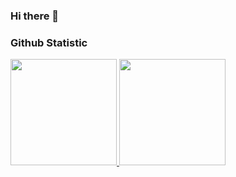 ### Hi there 👋

### Github Statistic
<p align="left">
<a href="https://github.com/gilangadhan">
<img height="170em" src="https://github-readme-stats-eight-theta.vercel.app/api/top-langs/?username=AbimanyuLuthfi&layout=compact&langs_count=8&theme=buefy"/>
<img height="170em" src="https://github-readme-stats-eight-theta.vercel.app/api?username=AbimanyuLuthfi&show_icons=true&theme=buefy&include_all_commits=true&count_private=true"/>
</a>
</p>
<!--
**AbimanyuLuthfi/AbimanyuLuthfi** is a ✨ _special_ ✨ repository because its `README.md` (this file) appears on your GitHub profile.

Here are some ideas to get you started:

- 🔭 I’m currently working on ...
- 🌱 I’m currently learning ...
- 👯 I’m looking to collaborate on ...
- 🤔 I’m looking for help with ...
- 💬 Ask me about ...
- 📫 How to reach me: ...
- 😄 Pronouns: ...
- ⚡ Fun fact: ...
-->
